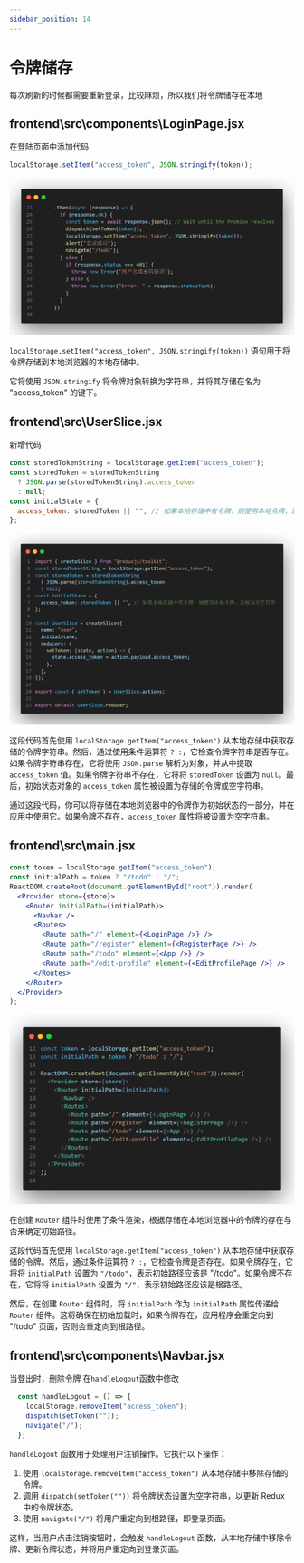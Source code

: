 ```yaml
---
sidebar_position: 14
---
```


# 令牌储存

每次刷新的时候都需要重新登录，比较麻烦，所以我们将令牌储存在本地

## frontend\src\components\LoginPage.jsx

在登陆页面中添加代码
```jsx
localStorage.setItem("access_token", JSON.stringify(token));
```

![](img/14_1.png)

`localStorage.setItem("access_token", JSON.stringify(token))` 语句用于将令牌存储到本地浏览器的本地存储中。

它将使用 `JSON.stringify` 将令牌对象转换为字符串，并将其存储在名为 "access_token" 的键下。

## frontend\src\UserSlice.jsx

新增代码
```jsx
const storedTokenString = localStorage.getItem("access_token");
const storedToken = storedTokenString
  ? JSON.parse(storedTokenString).access_token
  : null;
const initialState = {
  access_token: storedToken || "", // 如果本地存储中有令牌，则使用本地令牌，否则为空字符串
};
```

![](img/14_2.png)


这段代码首先使用 `localStorage.getItem("access_token")` 从本地存储中获取存储的令牌字符串。然后，通过使用条件运算符 `? :`，它检查令牌字符串是否存在。如果令牌字符串存在，它将使用 `JSON.parse` 解析为对象，并从中提取 `access_token` 值。如果令牌字符串不存在，它将将 `storedToken` 设置为 `null`。最后，初始状态对象的 `access_token` 属性被设置为存储的令牌或空字符串。

通过这段代码，你可以将存储在本地浏览器中的令牌作为初始状态的一部分，并在应用中使用它。如果令牌不存在，`access_token` 属性将被设置为空字符串。

## frontend\src\main.jsx
```jsx
const token = localStorage.getItem("access_token");
const initialPath = token ? "/todo" : "/";
ReactDOM.createRoot(document.getElementById("root")).render(
  <Provider store={store}>
    <Router initialPath={initialPath}>
      <Navbar />
      <Routes>
        <Route path="/" element={<LoginPage />} />
        <Route path="/register" element={<RegisterPage />} />
        <Route path="/todo" element={<App />} />
        <Route path="/edit-profile" element={<EditProfilePage />} />
      </Routes>
    </Router>
  </Provider>
);
```
![](img/14_3.png)

在创建 `Router` 组件时使用了条件渲染，根据存储在本地浏览器中的令牌的存在与否来确定初始路径。

这段代码首先使用 `localStorage.getItem("access_token")` 从本地存储中获取存储的令牌。然后，通过条件运算符 `? :`，它检查令牌是否存在。如果令牌存在，它将将 `initialPath` 设置为 `"/todo"`，表示初始路径应该是 "/todo"。如果令牌不存在，它将将 `initialPath` 设置为 `"/"`，表示初始路径应该是根路径。

然后，在创建 `Router` 组件时，将 `initialPath` 作为 `initialPath` 属性传递给 `Router` 组件。这将确保在初始加载时，如果令牌存在，应用程序会重定向到 "/todo" 页面，否则会重定向到根路径。

## frontend\src\components\Navbar.jsx
当登出时，删除令牌
在`handleLogout`函数中修改
```jsx
  const handleLogout = () => {
    localStorage.removeItem("access_token");
    dispatch(setToken(""));
    navigate("/");
  };
```

`handleLogout` 函数用于处理用户注销操作。它执行以下操作：

1. 使用 `localStorage.removeItem("access_token")` 从本地存储中移除存储的令牌。
2. 调用 `dispatch(setToken(""))` 将令牌状态设置为空字符串，以更新 Redux 中的令牌状态。
3. 使用 `navigate("/")` 将用户重定向到根路径，即登录页面。

这样，当用户点击注销按钮时，会触发 `handleLogout` 函数，从本地存储中移除令牌、更新令牌状态，并将用户重定向到登录页面。

